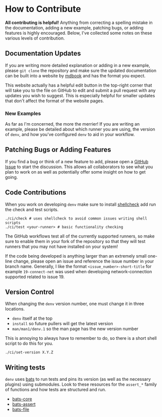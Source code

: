 # How to Contribute

**All contributing is helpful!**
Anything from correcting a spelling mistake in the documentation,
adding a new example, patching bugs, or adding features
is highly encouraged. 
Below, I've collected some notes on these
various levels of contribution.

## Documentation Updates
If you are writing more detailed explanation or adding in a new
example, please `git clone` the repository and make sure the updated
documentation can be built into a website by 
[mdbook](https://rust-lang.github.io/mdBook/guide/installation.html) 
and has the format you expect. 

This website actually has a helpful edit button in the top-right
corner that will take you to the file on GitHub to edit and submit a pull
request with any updates you wish to suggest. This is especially helpful
for smaller updates that don't affect the format of the website pages.

### New Examples
As far as I'm concerned, the more the merrier! If you are writing an example,
please be detailed about which runner you are using, the version of `denv`,
and how you've configured `denv` to aid in your workflow.

## Patching Bugs or Adding Features
If you find a bug or think of a new feature to add, please open a
[GitHub Issue](https://github.com/tomeichlersmith/denv/issues/new)
to start the discussion. This allows all collaborators to see what you plan
to work on as well as potentially offer some insight on how to get going.

## Code Contributions
When you work on developing `denv` make sure to install 
[shellcheck](https://github.com/koalaman/shellcheck)
add run the check and test scripts.
```
./ci/check # uses shellcheck to avoid common issues writing shell scripts
./ci/test <your-runner> # basic functionality checking
```
The GitHub workflows test all of the currently supported runners,
so make sure to enable them in your fork of the repository so that
they will test runners that you may not have installed on your system!

If the code being developed is anything larger than an extremely small one-line change,
please open an issue and reference the issue number in your branch name. Generally,
I like the format `<issue_number>-short-title` for example `19-connect-net` was used
when developing network-connection supported related to issue 19.

## Version Control
When changing the `denv` version number, one must change it in three locations.
- `denv` itself at the top
- `install` so future pullers will get the latest version
- `man/man1/denv.1` so the man page has the new version number

This is annoying to always have to remember to do, so there is a short shell
script to do this for you.
```
./ci/set-version X.Y.Z
```

## Writing tests
`denv` uses [bats](ttps://bats-core.readthedocs.io/en/stable/) to run tests
and pins its version (as well as the necessary plugins) using submodules.
Look to these resources for the `assert_*` family of functions and how
tests are structured and run.
- [bats-core](https://bats-core.readthedocs.io/en/stable/)
- [bats-assert](https://github.com/bats-core/bats-assert#usage)
- [bats-file](https://github.com/bats-core/bats-file#index-of-all-functions)
